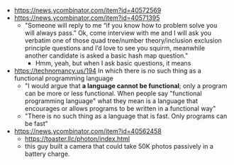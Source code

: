 - https://news.ycombinator.com/item?id=40572569
- https://news.ycombinator.com/item?id=40571395
	- "Someone will reply to me “if you know how to problem solve you will always pass.” Ok, come interview with me and I will ask you verbatim one of those quad tree/number theory/inclusion exclusion principle questions and I’d love to see you squirm, meanwhile another candidate is asked a basic hash map question."
		- Hmm, yeah, but when I ask basic questions, it means 
- https://technomancy.us/194 In which there is no such thing as a functional programming language
	- "I would argue that **a language cannot be functional**; only a program can be more or less functional. When people say "functional programming language" what they mean is a language that encourages or allows programs to be written in a functional way"
	- "There is no such thing as a language that is fast. Only programs can be fast"
- https://news.ycombinator.com/item?id=40562458
	- https://toaster.llc/photon/index.html
	- this guy built a camera that could take 50K photos passively in a battery charge.
